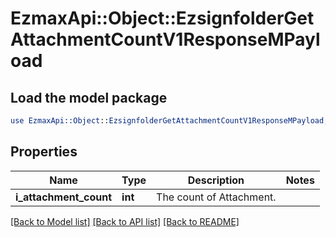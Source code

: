 # EzmaxApi::Object::EzsignfolderGetAttachmentCountV1ResponseMPayload

## Load the model package
```perl
use EzmaxApi::Object::EzsignfolderGetAttachmentCountV1ResponseMPayload;
```

## Properties
Name | Type | Description | Notes
------------ | ------------- | ------------- | -------------
**i_attachment_count** | **int** | The count of Attachment. | 

[[Back to Model list]](../README.md#documentation-for-models) [[Back to API list]](../README.md#documentation-for-api-endpoints) [[Back to README]](../README.md)


